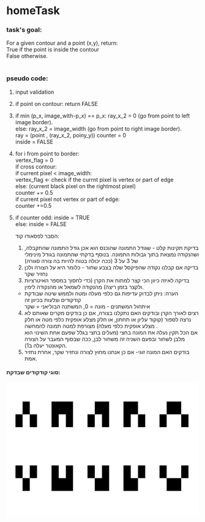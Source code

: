 # homeTask
### task's goal:
For a given contour and a point (x,y), return:<br>
True   if the point is inside the contour <br>
False  otherwise.<br>
<br>
### pseudo code:
1. input validation<br>
2. if point on contour: return FALSE<br>
3. if min (p_x, image_with-p_x) == p_x: ray_x_2 = 0 (go from point to left image border).<br>
   else: ray_x_2 = image_width (go from point to right image border). <br>
   ray = (point , (ray_x_2, poiny_y))
   counter = 0 <br>
   inside = FALSE <br>
4. for i from point to border:<br>
    vertex_flag = 0 <br>
    if cross contour: <br>
      if current pixel < image_width:<br>
         vertex_flag <- check if the currnt pixel is vertex or part of edge <br>
      else: (current black pixel on the rightmost pixel)<br>
         counter += 0.5 <br>
      if current pixel not vertex or part of edge: <br>
         counter +=0.5<br>
 5. if counter odd: inside = TRUE<br>
    else: inside = FALSE <br>
     
     הסבר לפסאודו קוד:
     1. בדיקת תקינות קלט - שגודל התמונה שהוכנס הוא אכן גודל התמונה שהתקבלה, ושהנקודה נמצאת בתוך גבולות התמונה.
     בנוסף בדקתי שהתמונה בגודל מינימלי של 3 על 3 (ככה יכולה בטוח להיות בה צורה סגורה) <br>
     2. בדיקה אם קבלנו נקודה שהפיקסל שלה בצבע שחור - כלומר היא על הצורה ולכן נחזיר שקר <br>
     3.  בדיקה לאיזה כיוון הכי קצר למתוח את הקרן (כדי לחסוך במספר האיטרציות ולקצר בזמן ריצה) מהנקודה לשמאל או מהנקודה לימין.<br>
     * הערה: ניתן לבדוק עדיפות גם כלפי מעלה ומטה ולממש שיטה שבודקת קודקודים וצלעות בכיוון זה<br>
     איתחול המשתנים - מונה = 0, המשתנה הבוליאני = שקר<br>
     4. רצים לאורך הקרן ובודקים האם נתקלנו בצורה, אם כן בודקים מקרים שאותם לא נרצה לספור (קוקוד עליון או תחתון, או חלק מצלע אופקית כלפי מטה או חלק מצלע אופקית כלפי מעלה) מצורפת למטה תמונה להמחשה . <br>
     אם הכל תקין נעלה את המונה בחצי (מעלים בחצי בגלל שפעם אחת השינוי הוא מלבן לשחור ובפעם השניה זה משחור לבן, ככה שבסוף המעבר על הצורה הקאונטר יעלה ב1). <br>
     5. בודקים האם המונה זוגי- אם כן אנחנו מחוץ לצורה ונחזיר שקר, אחרת נחזיר אמת.
     
     <p></p>
    
#### סוגי קודקודים שבדקת:<br>
<img src="vertex_types.PNG" height=350 weight=250><br>
     
